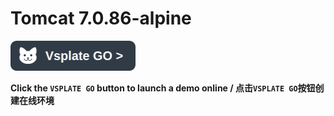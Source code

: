 # Tomcat 7.0.86-alpine

<a href="https://www.vsplate.com/?docker-compose=https://github.com/vsplate/dcenvs/tomcat/7.0.86-alpine"><img alt="VSPLATE GO" src="https://raw.githubusercontent.com/vsplate/images/master/vsgo_btn.png" width="200px"></a>

**Click the `VSPLATE GO` button to launch a demo online / 点击`VSPLATE GO`按钮创建在线环境**